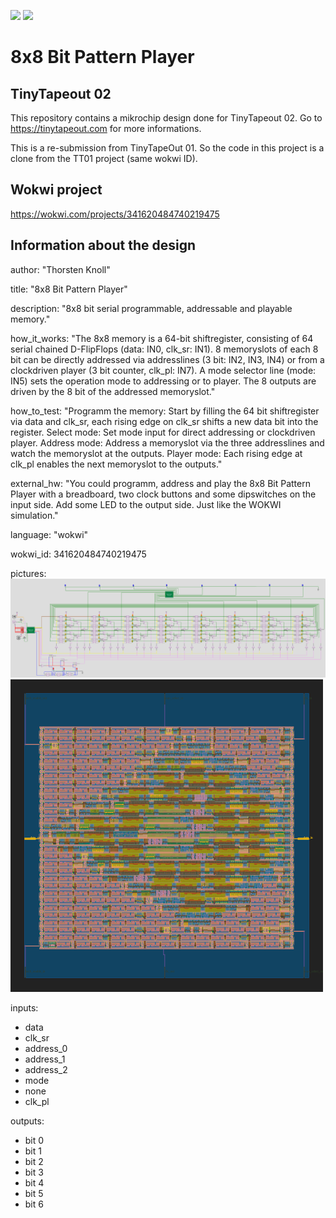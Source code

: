 ![](../../workflows/gds/badge.svg) ![](../../workflows/docs/badge.svg)

# 8x8 Bit Pattern Player

## TinyTapeout 02

This repository contains a mikrochip design done for TinyTapeout 02.
Go to https://tinytapeout.com for more informations.

This is a re-submission from TinyTapeOut 01. So the code in this project is a clone from the TT01 project (same wokwi ID).

## Wokwi project

https://wokwi.com/projects/341620484740219475

## Information about the design

author:       "Thorsten Knoll"

title:        "8x8 Bit Pattern Player"

description:  "8x8 bit serial programmable, addressable and playable memory."

how_it_works: "The 8x8 memory is a 64-bit shiftregister, consisting of 64 serial chained D-FlipFlops (data: IN0, clk_sr: IN1). 8 memoryslots of each 8 bit can be directly addressed via addresslines (3 bit: IN2, IN3, IN4) or from a clockdriven player (3 bit counter, clk_pl: IN7). A mode selector line (mode: IN5) sets the operation mode to addressing or to player. The 8 outputs are driven by the 8 bit of the addressed memoryslot."

how_to_test:  "Programm the memory: Start by filling the 64 bit shiftregister via data and clk_sr, each rising edge on clk_sr shifts a new data bit into the register. Select mode: Set mode input for direct addressing or clockdriven player. Address mode: Address a memoryslot via the three addresslines and watch the memoryslot at the outputs. Player mode: Each rising edge at clk_pl enables the next memoryslot to the outputs."

external_hw:  "You could programm, address and play the 8x8 Bit Pattern Player with a breadboard, two clock buttons and some dipswitches on the input side. Add some LED to the output side. Just like the WOKWI simulation."

language:     "wokwi"

wokwi_id:     341620484740219475

pictures:
<img src="pattern_player.png">
<img src="pattern_player_gds_render.png">

inputs:
  * data
  * clk_sr
  * address_0
  * address_1
  * address_2
  * mode
  * none
  * clk_pl

outputs:
  * bit 0
  * bit 1
  * bit 2
  * bit 3
  * bit 4
  * bit 5
  * bit 6
